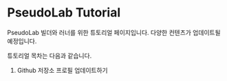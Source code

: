 # PseudoLab Tutorial

PseudoLab 빌더와 러너를 위한 튜토리얼 페이지입니다.
다양한 컨텐츠가 업데이트될 예정입니다.

튜토리얼 목차는 다음과 같습니다. 
1. Github 저장소 프로필 업데이트하기